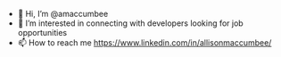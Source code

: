 - 👋 Hi, I’m @amaccumbee
- 👀 I’m interested in connecting with developers looking for job opportunities
- 📫 How to reach me https://www.linkedin.com/in/allisonmaccumbee/

<!---
amaccumbee/amaccumbee is a ✨ special ✨ repository because its `README.md` (this file) appears on your GitHub profile.
You can click the Preview link to take a look at your changes.
--->

